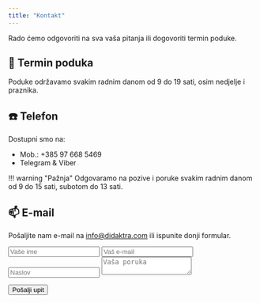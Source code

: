 ```yaml
---
title: "Kontakt"
---
```


Rado ćemo odgovoriti na sva vaša pitanja ili dogovoriti termin poduke.

## :calendar: Termin poduka

Poduke održavamo svakim radnim danom od 9 do 19 sati, osim nedjelje i praznika.

## :telephone: Telefon

Dostupni smo na:

- Mob.: +385 97 668 5469
- Telegram & Viber

!!! warning "Pažnja"
     Odgovaramo na pozive i poruke svakim radnim danom od 9 do 15 sati, subotom do 13 sati.

## :mailbox: E-mail

Pošaljite nam e-mail na [info@didaktra.com](mailto:info@didaktra.com) ili ispunite donji formular.

<form class="contact-form" action="https://api.staticforms.xyz/submit" method="POST">
  <input class="form-control" type="text" name="name" placeholder="Vaše ime" required>
  <input class="form-control" type="email" name="email" placeholder="Vaš e-mail" required>
  <input class="form-control" type="title" name="title" placeholder="Naslov" required>
  <textarea class="form-control" name="message" placeholder="Vaša poruka" required></textarea>
  <input type="hidden" name="apiKey" value="sf_7dcm0kdb9habnh1emcekhbe3">
  <input type="hidden" name="subject" value="Nova poruka - kontakt forma">
  <input type="hidden" name="replyTo" value="@">
  <input type="hidden" name="redirectTo" value="https://didaktra.com/hvala/">

  <!-- reCAPTCHA widget -->
  <div class="g-recaptcha" data-sitekey="6Ld5-iorAAAAACi8POiWyl-4ZpSgEjZSiQIe24VS"></div>

  <button class="submit-btn" type="submit">Pošalji upit</button>

  <!-- Include reCAPTCHA JavaScript -->
  <script src="https://www.google.com/recaptcha/api.js" async defer></script>
</form>
